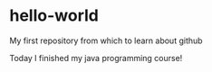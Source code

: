 # hello-world
My first repository from which to learn about github

Today I finished my java programming course!
